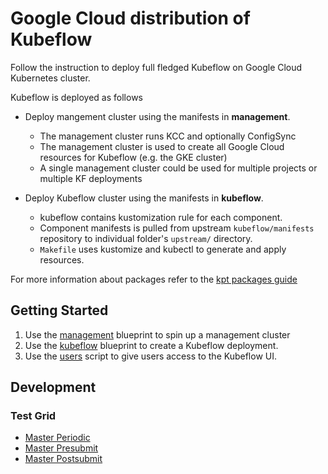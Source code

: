 # Google Cloud distribution of Kubeflow

Follow the instruction to deploy full fledged Kubeflow on Google Cloud Kubernetes cluster. 

Kubeflow is deployed as follows

* Deploy mangement cluster using the manifests in **management**.
  * The management cluster runs KCC and optionally ConfigSync
  * The management cluster is used to create all Google Cloud resources for Kubeflow (e.g. the GKE cluster)
  * A single management cluster could be used for multiple projects or multiple KF deployments

* Deploy Kubeflow cluster using the manifests in **kubeflow**.
  * kubeflow contains kustomization rule for each component.
  * Component manifests is pulled from upstream `kubeflow/manifests` repository to individual folder's `upstream/` directory.
  * `Makefile` uses kustomize and kubectl to generate and apply resources.


For more information about packages refer to the [kpt packages guide](https://googlecontainertools.github.io/kpt/guides/producer/packages/)

## Getting Started

1. Use the [management](./management/README.md) blueprint to spin up a management
   cluster
1. Use the [kubeflow](./kubeflow/README.md) blueprint to create a Kubeflow deployment.
2. Use the [users](./users/add_users.py) script to give users access to the Kubeflow UI.

## Development

### Test Grid

* [Master Periodic](https://k8s-testgrid.appspot.com/sig-big-data#kubeflow-gcp-blueprints-master&group-by-hierarchy-pattern=%5B%5Cw-%5D%2B)
* [Master Presubmit](https://k8s-testgrid.appspot.com/sig-big-data#kubeflow-gcp-blueprints-presubmit&group-by-hierarchy-pattern=%5B%5Cw-%5D%2B)
* [Master Postsubmit](https://k8s-testgrid.appspot.com/sig-big-data#kubeflow-gcp-blueprints-postsubmit&group-by-hierarchy-pattern=%5B%5Cw-%5D%2B)
